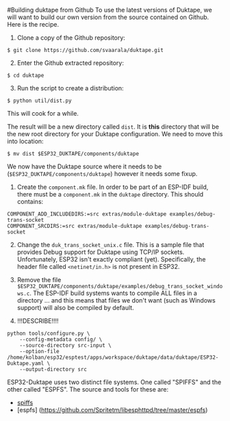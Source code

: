 #Building duktape from Github
To use the latest versions of Duktape, we will want to build our own version from the
source contained on Github.  Here is the recipe.

1. Clone a copy of the Github repository:

```
$ git clone https://github.com/svaarala/duktape.git
```

2. Enter the Github extracted repository:

```
$ cd duktape
```

3. Run the script to create a distribution:

```
$ python util/dist.py
```

This will cook for a while.

The result will be a new directory called `dist`.  It is **this** directory that will be the new
root directory for your Duktape configuration.  We need to move this into location:

```
$ mv dist $ESP32_DUKTAPE/components/duktape
```

We now have the Duktape source where it needs to be (`$ESP32_DUKTAPE/components/duktape`) however it needs some
fixup.

1. Create the `component.mk` file.  In order to be part of an ESP-IDF build, there must be a `component.mk`
in the `duktape` directory.  This should contains:

```
COMPONENT_ADD_INCLUDEDIRS:=src extras/module-duktape examples/debug-trans-socket
COMPONENT_SRCDIRS:=src extras/module-duktape examples/debug-trans-socket
```

2. Change the `duk_trans_socket_unix.c` file.  This is a sample file that provides Debug support for Duktape
using TCP/IP sockets.  Unfortunately, ESP32 isn't exactly compliant (yet).  Specifically, the header
file called `<netinet/in.h>` is not present in ESP32. 

3. Remove the file `$ESP32_DUKTAPE/components/duktape/examples/debug_trans_socket_windows.c`.  The
ESP-IDF build systems wants to compile ALL files in a directory ... and this means that files we don't
want (such as Windows support) will also be compiled by default.

4. !!!DESCRIBE!!!!

```
python tools/configure.py \
    --config-metadata config/ \
    --source-directory src-input \
    --option-file /home/kolban/esp32/esptest/apps/workspace/duktape/data/duktape/ESP32-Duktape.yaml \
    --output-directory src
```

ESP32-Duktape uses two distinct file systems.  One called "SPIFFS" and the other called "ESPFS".  The source
and tools for these are:

* [spiffs](https://github.com/whitecatboard/Lua-RTOS-ESP32/tree/master/components)
* [espfs] (https://github.com/Spritetm/libesphttpd/tree/master/espfs)